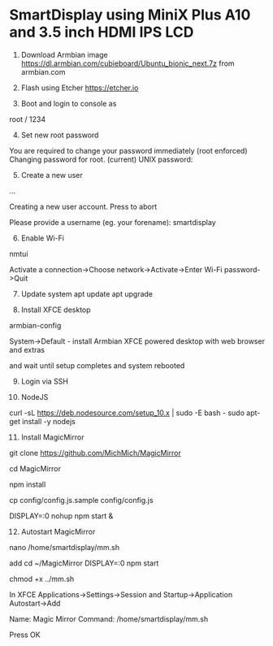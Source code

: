 # SmartDisplay using MiniX Plus A10 and 3.5 inch HDMI IPS LCD

1. Download Armbian image
https://dl.armbian.com/cubieboard/Ubuntu_bionic_next.7z
from armbian.com

2. Flash using Etcher 
https://etcher.io 

3. Boot and login to console as

root / 1234

4. Set new root password

You are required to change your password immediately (root enforced)
Changing password for root.
(current) UNIX password:

5. Create a new user

 ...

Creating a new user account. Press <Ctrl-C> to abort

Please provide a username (eg. your forename): smartdisplay

6. Enable Wi-Fi

nmtui

Activate a connection->Choose network->Activate->Enter Wi-Fi password->Quit

7. Update system 
apt update
apt upgrade

8. Install XFCE desktop

armbian-config

System->Default - install Armbian XFCE powered desktop with web browser and extras

and wait until setup completes and system rebooted

9. Login via SSH

10. NodeJS

curl -sL https://deb.nodesource.com/setup_10.x | sudo -E bash -
sudo apt-get install -y nodejs

11. Install MagicMirror

git clone https://github.com/MichMich/MagicMirror

cd MagicMirror

npm install

cp config/config.js.sample config/config.js

DISPLAY=:0 nohup npm start &

12. Autostart MagicMirror

nano /home/smartdisplay/mm.sh

add
cd ~/MagicMirror
DISPLAY=:0 npm start

chmod +x ../mm.sh

In XFCE Applications->Settings->Session and Startup->Application Autostart->Add

Name: Magic Mirror
Command: /home/smartdisplay/mm.sh

Press OK
